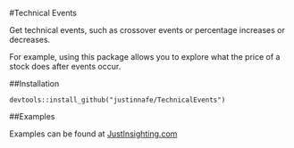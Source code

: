 #Technical Events

Get technical events, such as crossover events or percentage increases or decreases.

For example, using this package allows you to explore what the price of a stock
does after events occur.

##Installation

    devtools::install_github("justinnafe/TechnicalEvents")

##Examples

Examples can be found at <a href="http://justinsighting.com/tag/technical-events/">JustInsighting.com</a>
